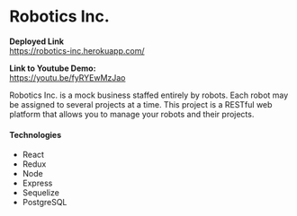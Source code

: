 # Robotics Inc.

**Deployed Link**\
https://robotics-inc.herokuapp.com/

**Link to Youtube Demo:**\
https://youtu.be/fyRYEwMzJao

Robotics Inc. is a mock business staffed entirely by robots. Each robot may be assigned to several projects at a time. This project is a RESTful web platform that allows you to manage your robots and their projects.

#### Technologies
- React
- Redux
- Node
- Express
- Sequelize
- PostgreSQL

